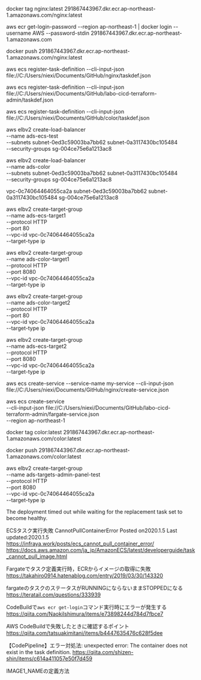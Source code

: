 docker tag nginx:latest 291867443967.dkr.ecr.ap-northeast-1.amazonaws.com/nginx:latest
 

aws ecr get-login-password --region ap-northeast-1 | docker login --username AWS --password-stdin 291867443967.dkr.ecr.ap-northeast-1.amazonaws.com

docker push 291867443967.dkr.ecr.ap-northeast-1.amazonaws.com/nginx:latest
 
aws ecs register-task-definition --cli-input-json file://C:/Users/niexi/Documents/GitHub/nginx/taskdef.json

aws ecs register-task-definition --cli-input-json file://C:/Users/niexi/Documents/GitHub/labo-cicd-terraform-admin/taskdef.json

aws ecs register-task-definition --cli-input-json file://C:/Users/niexi/Documents/GitHub/color/taskdef.json

aws elbv2 create-load-balancer \
--name ads-ecs-test  \
--subnets subnet-0ed3c59003ba7bb62 subnet-0a3117430bc105484 \
--security-groups sg-004ce75e6a1213ac8

aws elbv2 create-load-balancer \
--name ads-color  \
--subnets subnet-0ed3c59003ba7bb62 subnet-0a3117430bc105484 \
--security-groups sg-004ce75e6a1213ac8


vpc-0c74064464055ca2a
subnet-0ed3c59003ba7bb62
subnet-0a3117430bc105484
sg-004ce75e6a1213ac8


aws elbv2 create-target-group \
--name ads-ecs-target1 \
--protocol HTTP \
--port 80 \
--vpc-id vpc-0c74064464055ca2a \
--target-type ip

aws elbv2 create-target-group \
--name ads-color-target1 \
--protocol HTTP \
--port 8080 \
--vpc-id vpc-0c74064464055ca2a \
--target-type ip

aws elbv2 create-target-group \
--name ads-color-target2 \
--protocol HTTP \
--port 80 \
--vpc-id vpc-0c74064464055ca2a \
--target-type ip

aws elbv2 create-target-group \
--name ads-ecs-target2 \
--protocol HTTP \
--port 8080 \
--vpc-id vpc-0c74064464055ca2a \
--target-type ip


aws ecs create-service --service-name my-service --cli-input-json file://C:/Users/niexi/Documents/GitHub/nginx/create-service.json

aws ecs create-service \
--cli-input-json file://C:/Users/niexi/Documents/GitHub/labo-cicd-terraform-admin/fargate-service.json \
--region ap-northeast-1

docker tag color:latest 291867443967.dkr.ecr.ap-northeast-1.amazonaws.com/color:latest

docker push 291867443967.dkr.ecr.ap-northeast-1.amazonaws.com/color:latest



aws elbv2 create-target-group \
--name ads-targets-admin-panel-test \
--protocol HTTP \
--port 8080 \
--vpc-id vpc-0c74064464055ca2a \
--target-type ip


The deployment timed out while waiting for the replacement task set to become healthy.



ECSタスク実行失敗 CannotPullContainerError
 Posted on2020.1.5  Last updated:2020.1.5
 https://infraya.work/posts/ecs_cannot_pull_container_error/
https://docs.aws.amazon.com/ja_jp/AmazonECS/latest/developerguide/task_cannot_pull_image.html

 Fargateでタスク定義実行時，ECRからイメージの取得に失敗
 https://takahiro0914.hatenablog.com/entry/2019/03/30/143320

 fargateのタスクのステータスがRUNNINGにならないままSTOPPEDになる
 https://teratail.com/questions/333939

 CodeBuildで`aws ecr get-login`コマンド実行時にエラーが発生する
 https://qiita.com/NaokiIshimura/items/e73898244d784d7fbce7

 AWS CodeBuildで失敗したときに確認するポイント
 https://qiita.com/tatsuakimitani/items/b4447635476c628f5dee

 【CodePipeline】エラー対処法: unexpected error: The container <container-name> does not exist in the task definition.
 https://qiita.com/shizen-shin/items/c614a411057e50f7d459

 IMAGE1_NAMEの定義方法
